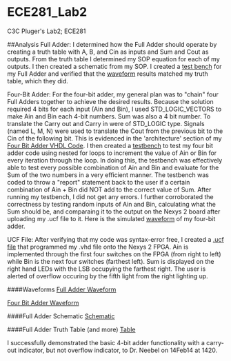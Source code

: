 ECE281_Lab2
===========

C3C Pluger's Lab2; ECE281

##Analysis
Full Adder: I determined how the Full Adder should operate by creating a truth table with A, B, and Cin as inputs and Sum and Cout as outputs. From the truth table I determined my SOP equation for each of my outputs. I then created a schematic from my SOP. I created a [test bench](https://github.com/JasonPluger/ECE281_Lab2/blob/master/Full_Adder_testbench.vhd "test bench code") for my Full Adder and verified that the [waveform](https://github.com/JasonPluger/ECE281_Lab2/blob/master/full_adder.JPG "Full Adder Waveform") results matched my truth table, which they did. 

Four-Bit Adder: For the four-bit adder, my general plan was to "chain" four Full Adders together to achieve the desired results. Because the solution required 4 bits for each input (Ain and Bin), I used STD_LOGIC_VECTORS to make Ain and Bin each 4-bit numbers. Sum was also a 4 bit number. To translate the Carry out and Carry in were of STD_LOGIC type. Signals (named L, M, N) were used to translate the Cout from the previous bit to the Cin of the following bit. This is evidenced in the 'architecture' section of my [Four Bit Adder VHDL Code](https://github.com/JasonPluger/ECE281_Lab2/blob/master/Four_Bit_Adder.vhd "Four Bit Adder Code"). I then created a [testbench](https://github.com/JasonPluger/ECE281_Lab2/blob/master/Four_Bit_Adder_testbench.vhd "Four-Bit Adder testbench code") to test my four bit adder code using nested for loops to increment the value of Ain or Bin for every iteration through the loop. In doing this, the testbench was effectively able to test every possible combination of Ain and Bin and evaluate for the Sum of the two numbers in a very efficient manner. The testbench was coded to throw a "report" statement back to the user if a certain combination of Ain + Bin did NOT add to the correct value of Sum. After running my testbench, I did not get any errors. I further corroborated the correctness by testing random inputs of Ain and Bin, calculating what the Sum should be, and comparaing it to the output on the Nexys 2 board after uploading my .ucf file to it. Here is the simulated [waveform](https://github.com/JasonPluger/ECE281_Lab2/blob/master/four_bit_adder_waveform.JPG "four bit adder waveform") of my four-bit adder.

UCF File: After verifying that my code was syntax-error free, I created a [.ucf file](https://github.com/JasonPluger/ECE281_Lab2/blob/master/Four_Bit_Adder_Implementation.ucf "implementation file") that programmed my .vhd file onto the Nexys 2 FPGA. Ain is implemented through the first four switches on the FPGA (from right to left) while Bin is the next four switches (farthest left). Sum is displayed on the right hand LEDs with the LSB occupying the farthest right. The user is alerted of overflow occuring by the fifth light from the right lighting up.

####Waveforms
[Full Adder Waveform](https://github.com/JasonPluger/ECE281_Lab2/blob/master/full_adder.JPG "full adder")

[Four Bit Adder Waveform](https://github.com/JasonPluger/ECE281_Lab2/blob/master/four_bit_adder_waveform.JPG "four bit adder")

####Full Adder Schematic
[Schematic](https://github.com/JasonPluger/ECE281_Lab2/blob/master/schematic.jpg "Schematic")

####Full Adder Truth Table (and more)
[Table](https://github.com/JasonPluger/ECE281_Lab2/blob/master/truth_table.jpg "Truth table and more")


I successfully demonstrated the basic 4-bit adder functionality with a carry-out indicator, but not overflow indicator, to Dr. Neebel on 14Feb14 at 1420.


